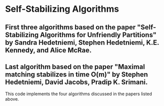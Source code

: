 <h1>Self-Stabilizing Algorithms</h1>
<h2>First three algorithms based on the paper "Self-Stabilizing Algorithms for Unfriendly Partitions" by Sandra Hedetniemi, Stephen Hedetniemi, K.E. Kennedy, and Alice McRae.</h2>
<h2>Last algorithm based on the paper "Maximal matching stabilizes in time O(m)" by Stephen Hedetniemi, David Jacobs, Pradip K. Srimani.</h2>
<p>This code implements the four algorithms discussed in the papers listed above.</p>
